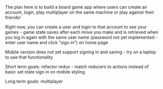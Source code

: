 The plan here is to build a board game app where users can create an account, login, play multiplayer on the same machine or play against their friends!

Right now, you can create a user and login to that account to see your games - game state saves after each move you make and is retrieved when you log in again with the same user name (password not yet implemented - enter user name and click "sign in") on home page

Mobile version does not yet support signing in and saving - try on a laptop to use that functionality

Short term goals:   refactor redux - match reducers to actions instead of basic set state
                    sign in on mobile
                    styling

Long term goals:     multiplayer
